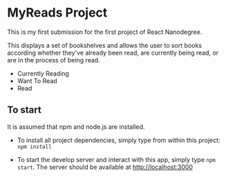 # MyReads Project

This is my first submission for the first project of React Nanodegree.

This displays a set of bookshelves and allows the user to sort books according whether they've already been read, are currently being read, or are in the process of being read.

- Currently Reading
- Want To Read
- Read

## To start

It is assumed that npm and node.js are installed.

* To install all project dependencies, simply type from within this project: `npm install`

* To start the develop server and interact with this app, simply type  `npm start`. The server should be available at <http://localhost:3000>

